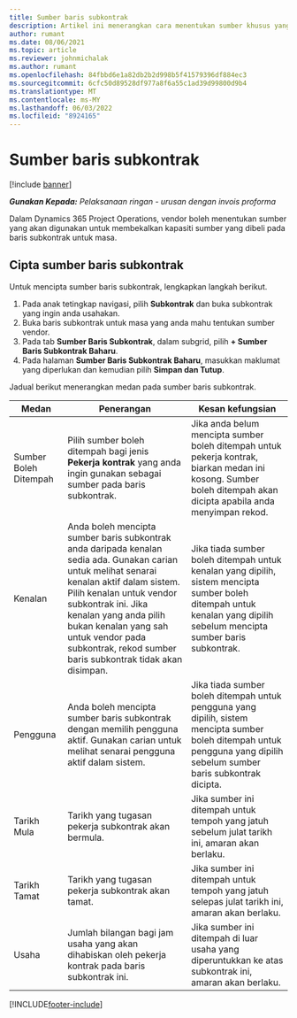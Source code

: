```yaml
---
title: Sumber baris subkontrak
description: Artikel ini menerangkan cara menentukan sumber khusus yang disediakan oleh vendor untuk baris subkontrak tertentu untuk masa.
author: rumant
ms.date: 08/06/2021
ms.topic: article
ms.reviewer: johnmichalak
ms.author: rumant
ms.openlocfilehash: 84fbbd6e1a82db2b2d998b5f41579396df884ec3
ms.sourcegitcommit: 6cfc50d89528df977a8f6a55c1ad39d99800d9b4
ms.translationtype: MT
ms.contentlocale: ms-MY
ms.lasthandoff: 06/03/2022
ms.locfileid: "8924165"
---
```

# <a name="subcontract-line-resources"></a>Sumber baris subkontrak

[!include [banner](../../includes/dataverse-preview.md)]

_**Gunakan Kepada:** Pelaksanaan ringan - urusan dengan invois proforma_

Dalam Dynamics 365 Project Operations, vendor boleh menentukan sumber yang akan digunakan untuk membekalkan kapasiti sumber yang dibeli pada baris subkontrak untuk masa.

## <a name="create-subcontract-line-resources"></a>Cipta sumber baris subkontrak

Untuk mencipta sumber baris subkontrak, lengkapkan langkah berikut.

1. Pada anak tetingkap navigasi, pilih **Subkontrak** dan buka subkontrak yang ingin anda usahakan.
2. Buka baris subkontrak untuk masa yang anda mahu tentukan sumber vendor.
3. Pada tab **Sumber Baris Subkontrak**, dalam subgrid, pilih **+ Sumber Baris Subkontrak Baharu**.
4. Pada halaman **Sumber Baris Subkontrak Baharu**, masukkan maklumat yang diperlukan dan kemudian pilih **Simpan dan Tutup**.

Jadual berikut menerangkan medan pada sumber baris subkontrak.

| Medan | Penerangan | Kesan kefungsian |
| ----- | ----------- | ----------------- |
| Sumber Boleh Ditempah | Pilih sumber boleh ditempah bagi jenis **Pekerja kontrak** yang anda ingin gunakan sebagai sumber pada baris subkontrak.| Jika anda belum mencipta sumber boleh ditempah untuk pekerja kontrak, biarkan medan ini kosong. Sumber boleh ditempah akan dicipta apabila anda menyimpan rekod.  |
| Kenalan | Anda boleh mencipta sumber baris subkontrak anda daripada kenalan sedia ada. Gunakan carian untuk melihat senarai kenalan aktif dalam sistem. Pilih kenalan untuk vendor subkontrak ini. Jika kenalan yang anda pilih bukan kenalan yang sah untuk vendor pada subkontrak, rekod sumber baris subkontrak tidak akan disimpan.| Jika tiada sumber boleh ditempah untuk kenalan yang dipilih, sistem mencipta sumber boleh ditempah untuk kenalan yang dipilih sebelum mencipta sumber baris subkontrak. |
| Pengguna | Anda boleh mencipta sumber baris subkontrak dengan memilih pengguna aktif. Gunakan carian untuk melihat senarai pengguna aktif dalam sistem.| Jika tiada sumber boleh ditempah untuk pengguna yang dipilih, sistem mencipta sumber boleh ditempah untuk pengguna yang dipilih sebelum sumber baris subkontrak dicipta. |
| Tarikh Mula | Tarikh yang tugasan pekerja subkontrak akan bermula.| Jika sumber ini ditempah untuk tempoh yang jatuh sebelum julat tarikh ini, amaran akan berlaku. |
| Tarikh Tamat | Tarikh yang tugasan pekerja subkontrak akan tamat.| Jika sumber ini ditempah untuk tempoh yang jatuh selepas julat tarikh ini, amaran akan berlaku. |
| Usaha | Jumlah bilangan bagi jam usaha yang akan dihabiskan oleh pekerja kontrak pada baris subkontrak ini.| Jika sumber ini ditempah di luar usaha yang diperuntukkan ke atas subkontrak ini, amaran akan berlaku. |


[!INCLUDE[footer-include](../../includes/footer-banner.md)]

